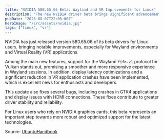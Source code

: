 ```yaml
---
title: "NVIDIA 580.65.06 Beta: Wayland and VR Improvements for Linux"
description: "The new NVIDIA driver beta brings significant advancements for Linux users, focusing on Wayland and virtual reality."
pubDate: "2025-08-07T22:05:00Z"
heroImage: "/src/assets/nvidia.jpg"
tags: ["linux", "vr"]
---
```


NVIDIA has just released version 580.65.06 of its beta drivers for Linux users, bringing notable improvements, especially for Wayland environments and Virtual Reality (VR) applications.

Among the main new features, support for the Wayland `fifo-v1` protocol for Vulkan stands out, promising a smoother and more responsive experience in Wayland sessions. In addition, display latency optimizations and a significant reduction in VR application crashes have been implemented, which is excellent news for enthusiasts and developers.

This update also fixes several bugs, including crashes in GTK4 applications and display issues with HDMI connections. These fixes contribute to greater driver stability and reliability.

For Linux users who rely on NVIDIA graphics cards, this beta represents an important step towards more robust and optimized support for the latest technologies.

Source: [UbuntuHandbook](https://ubuntuhandbook.org/index.php/2025/08/nvidia-580-65-06-beta-released-with-better-wayland-support/)